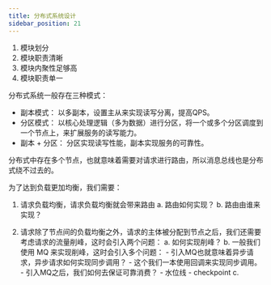 ```yaml
---
title: 分布式系统设计
sidebar_position: 21
---
```



1. 模块划分
2. 模块职责清晰
3. 模块内聚性足够高
4. 模块职责单一






分布式系统一般存在三种模式：
- 副本模式： 以多副本，设置主从来实现读写分离，提高QPS。
- 分区模式： 以核心处理逻辑（多为数据）进行分区，将一个或多个分区调度到一个节点上，来扩展服务的读写能力。
- 副本 + 分区： 分区实现读写性能，副本实现服务的可靠性。


分布式中存在多个节点，也就意味着需要对请求进行路由，所以消息总线也是分布式绕不过去的。



为了达到负载更加均衡，我们需要：
1. 请求负载均衡，请求负载均衡就会带来路由
    a. 路由如何实现？
    b. 路由由谁来实现？

2. 请求除了节点间的负载均衡之外，请求的主体被分配到节点之后，我们还需要考虑请求的流量削峰，这时会引入两个问题：
    a. 如何实现削峰？
    b. 一般我们使用 MQ 来实现削峰，这时会引入多个问题：
        - 引入MQ也就意味着异步请求，异步请求如何实现同步调用？
            - 这个我们一本使用回调来实现同步调用。
        - 引入MQ之后，我们如何去保证可靠消费？
            - 水位线
            - checkpoint
    c. 









